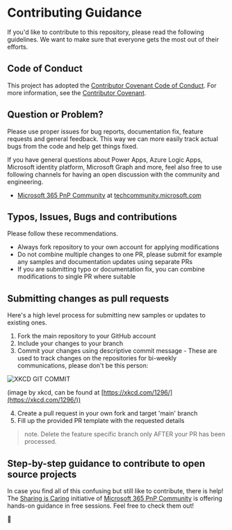 # Contributing Guidance

If you'd like to contribute to this repository, please read the following guidelines. We want to make sure that everyone gets the most out of their efforts.

## Code of Conduct

This project has adopted the [Contributor Covenant Code of Conduct](https://github.com/LuiseFreese/TheBaby/blob/main/CODE_OF_CONDUCT.md).
For more information, see the [Contributor Covenant](https://www.contributor-covenant.org/).

## Question or Problem?

Please use proper issues for bug reports, documentation fix, feature requests and general feedback. This way we can more easily track actual bugs from the code and help get things fixed.

If you have general questions about Power Apps, Azure Logic Apps, Microsoft identity platform, Microsoft Graph and more, feel also free to use following channels for having an open discussion with the community and engineering.

* [Microsoft 365 PnP Community](https://techcommunity.microsoft.com/t5/microsoft-365-pnp-blog/bg-p/Microsoft365PnPBlog) at [techcommunity.microsoft.com](https://techcommunity.microsoft.com)

## Typos, Issues, Bugs and contributions

Please follow these recommendations.

* Always fork repository to your own account for applying modifications
* Do not combine multiple changes to one PR, please submit for example any samples and documentation updates using separate PRs
* If you are submitting typo or documentation fix, you can combine modifications to single PR where suitable

## Submitting changes as pull requests

Here's a high level process for submitting new samples or updates to existing ones.

1. Fork the main repository to your GitHub account
2. Include your changes to your branch
3. Commit your changes using descriptive commit message - These are used to track changes on the repositories for bi-weekly communications, please don't be this person:

![XKCD GIT COMMIT](https://imgs.xkcd.com/comics/git_commit.png)

(image by xkcd, can be found at [https://xkcd.com/1296/](https://xkcd.com/1296/))

4. Create a pull request in your own fork and target 'main' branch
5. Fill up the provided PR template with the requested details

> note. Delete the feature specific branch only AFTER your PR has been processed.

## Step-by-step guidance to contribute to open source projects

In case you find all of this confusing but still like to contribute, there is help! The [Sharing is Caring](https://pnp.github.io/sharing-is-caring/) initiative of [Microsoft 365 PnP Community](https://aka.ms/m365pnp) is offering hands-on guidance in free sessions. Feel free to check them out!

💖
